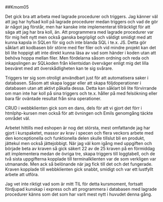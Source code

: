 ##Kmom05

Det gick bra att arbeta med lagrade procedurer och triggers. Jag känner väl att jag har hyfsad koll på lagrade procedurer medan triggers och vad de gör är något jag förstår, men har kanske inte implementerat tillräckligt för att säga att jag har bra koll, än.
Att programmera med lagrade procedurer var för mig helt nytt men också ganska begripligt och väldigt smidigt med att kunna kapsla in SQLen för sig och inte blanda SQL i te.x. JS. Detta gör såklart att kodbasen blir större med fler filer och vid mindre projekt kan det bli lite hoppigt att inte direkt kunna läsa av vad som händer i koden utan att behöva hoppa mellan filer. Men fördelarna såsom ordning och reda och inkapslingen av SQLkoden från klientsidan överväger enligt mig det lilla besväret med att överskådligheten kan te sig svårare.

Triggers ter sig som otroligt användbart just för att automatisera saker i databasen. Såsom att skapa loggar eller att skapa följdoperationer i databasen utan att aktivt påkalla dessa. Detta kan såklart bli lite förvirrande om man inte har koll på sina triggers och te.x. håller på med felsökning eller bara får oväntade resultat från sina operationer.

CRUD i webbklienten gick som en dans, dels för att vi gjort det förr i htmlphp-kursen men också för att övningen och Emils genomgång täckte området väl.

Arbetet hittills med eshopen är nog det största, mest omfattande jag har gjort i kurspaketet, massor av krav i specen och flera veckors arbete med den konceptionella och funktionella delen skulle tillslut bli en produkt, jättekul men också jättejobbigt. När jag väl kom igång med uppgiften och började beta av kraven så gick säkert 22 av de 25 kraven på en förmiddag att implementera medan de övriga tre, skapa triggers till loggtabell, och de två sista uppgifterna kopplade till terminalklienten var de som verkligen var utmanande. Men ack så belönande när jag fick till det och det fungerade. Kraven kopplade till webbklienten gick snabbt, smidigt och var ett lustfyllt arbete att utföra.

Jag vet inte riktigt vad som är mitt TIL för detta kursmoment, fortsatt fördjupad kunskap i express och att programmera i databasen med lagrade procedurer känns som det som har varit mest nytt i huvudet denna gång.

